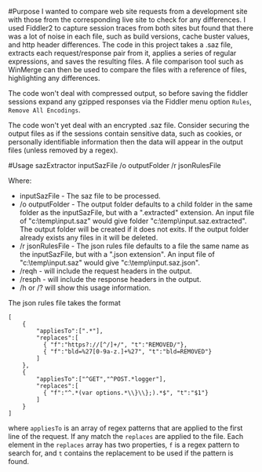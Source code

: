 #Purpose
I wanted to compare web site requests from a development site with those from the corresponding live site to check for any differences. I used Fiddler2 to capture session traces from both sites but found that there was a lot of noise in each file, such as build versions, cache buster values, and http header differences. The code in this project takes a .saz file, extracts each request/response pair from it, applies a series of regular expressions, and saves the resulting files. A file comparison tool such as WinMerge can then be used to compare the files with a reference of files, highlighting any differences.

The code won't deal with compressed output, so before saving the fiddler sessions expand any gzipped responses via the Fiddler menu option `Rules`, `Remove All Encodings`.

The code won't yet deal with an encrypted .saz file.
Consider securing the output files as if the sessions contain sensitive data, such as cookies, or personally identifiable information then the data will appear in the output files (unless removed by a regex). 

#Usage
sazExtractor inputSazFile /o outputFolder /r jsonRulesFile

Where:
* inputSazFile - The saz file to be processed.
* /o outputFolder - The output folder defaults to a child folder in the same folder as the inputSazFile, but with a ".extracted" extension. An input file of "c:\temp\input.saz" would give folder "c:\temp\input.saz.extracted". The output folder will be created if it does not exits. If the output folder already exists any files in it will be deleted.
* /r jsonRulesFile - The json rules file defaults to a file the same name as the inputSazFile, but with a ".json extension". An input file of "c:\temp\input.saz" would give "c:\temp\input.saz.json".
* /reqh - will include the request headers in the output.
* /resph - will include the response headers in the output.
* /h or /? will show this usage information.

The json rules file takes the format
```
[
	{
		"appliesTo":[".*"],
		"replaces":[
		  { "f":"https?://[^/]+/", "t":"REMOVED/"},
		  { "f":"bld=%27[0-9a-z.]+%27", "t":"bld=REMOVED"}
		]
	},
	{
		"appliesTo":["^GET","^POST.*logger"],
		"replaces":[
		  { "f":"^.*(var options.*\\}\\};).*$", "t":"$1"}
		]
	}
]
```
where `appliesTo` is an array of regex patterns that are applied to the first line of the request. If any match the `replaces` are applied to the file. Each element in the `replaces` array has two properties, `f` is a regex pattern to search for, and  `t` contains the replacement to be used if the pattern is found. 
